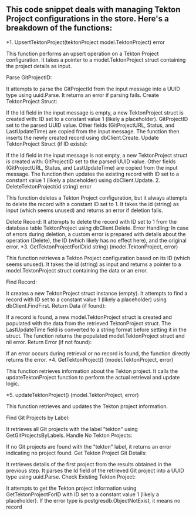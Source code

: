 ## This code snippet deals with managing Tekton Project configurations in the store. Here's a breakdown of the functions:

*1. UpsertTektonProject(tektonProject model.TektonProject) error

This function performs an upsert operation on a Tekton Project configuration. It takes a pointer to a model.TektonProject struct containing the project details as input.

Parse GitProjectID:

It attempts to parse the GitProjectId from the input message into a UUID type using uuid.Parse. It returns an error if parsing fails.
Create TektonProject Struct:

If the Id field in the input message is empty, a new TektonProject struct is created with:
ID set to a constant value 1 (likely a placeholder).
GitProjectID set to the parsed UUID value.
Other fields (GitProjectURL, Status, and LastUpdateTime) are copied from the input message.
The function then inserts the newly created record using dbClient.Create.
Update TektonProject Struct (if ID exists):

If the Id field in the input message is not empty, a new TektonProject struct is created with:
GitProjectID set to the parsed UUID value.
Other fields (GitProjectURL, Status, and LastUpdateTime) are copied from the input message.
The function then updates the existing record with ID set to a constant value 1 (likely a placeholder) using dbClient.Update.
2. DeleteTektonProject(id string) error

This function deletes a Tekton Project configuration, but it always attempts to delete the record with a constant ID set to 1. It takes the id (string) as input (which seems unused) and returns an error if deletion fails.

Delete Record:
It attempts to delete the record with ID set to 1 from the database table TektonProject using dbClient.Delete.
Error Handling:
In case of errors during deletion, a custom error is prepared with details about the operation (Delete), the ID (which likely has no effect here), and the original error.
*3. GetTektonProjectForID(id string) (model.TektonProject, error)

This function retrieves a Tekton Project configuration based on its ID (which seems unused). It takes the id (string) as input and returns a pointer to a model.TektonProject struct containing the data or an error.

Find Record:

It creates a new TektonProject struct instance (empty).
It attempts to find a record with ID set to a constant value 1 (likely a placeholder) using dbClient.FindFirst.
Return Data (if found):

If a record is found, a new model.TektonProject struct is created and populated with the data from the retrieved TektonProject struct.
The LastUpdateTime field is converted to a string format before setting it in the struct.
The function returns the populated model.TektonProject struct and nil error.
Return Error (if not found):

If an error occurs during retrieval or no record is found, the function directly returns the error.
*4. GetTektonProject() (model.TektonProject, error)

This function retrieves information about the Tekton project. It calls the updateTektonProject function to perform the actual retrieval and update logic.

*5. updateTektonProject() (model.TektonProject, error)

This function retrieves and updates the Tekton project information.

Find Git Projects by Label:

It retrieves all Git projects with the label "tekton" using GetGitProjectsByLabels.
Handle No Tekton Projects:

If no Git projects are found with the "tekton" label, it returns an error indicating no project found.
Get Tekton Project Git Details:

It retrieves details of the first project from the results obtained in the previous step.
It parses the Id field of the retrieved Git project into a UUID type using uuid.Parse.
Check Existing Tekton Project:

It attempts to get the Tekton project information using GetTektonProjectForID with ID set to a constant value 1 (likely a placeholder).
If the error type is postgresdb.ObjectNotExist, it means no record